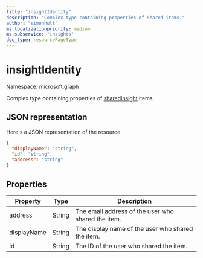 ```yaml
---
title: "insightIdentity"
description: "Complex type containing properties of Shared items."
author: "simonhult"
ms.localizationpriority: medium
ms.subservice: "insights"
doc_type: resourcePageType
---
```


# insightIdentity

Namespace: microsoft.graph

Complex type containing properties of [sharedInsight](insights-shared.md) items. 

## JSON representation
Here's a JSON representation of the resource

<!-- {
  "blockType": "resource",
  "optionalProperties": [
  ],
  "@odata.type": "microsoft.graph.insightIdentity"
}-->
```json
{
  "displayName": "string",
  "id": "string",
  "address": "string"
}
```

## Properties

| Property              | Type          | Description  |
| -------------         |-----------    | -------------|
| address      	      | String	    | The email address of the user who shared the item.  |
| displayName      	| String	      | The display name of the user who shared the item. |
| id     		  | String        | The ID of the user who shared the item.     |

